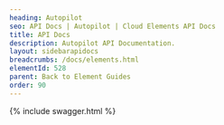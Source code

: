 ```yaml
---
heading: Autopilot
seo: API Docs | Autopilot | Cloud Elements API Docs
title: API Docs
description: Autopilot API Documentation.
layout: sidebarapidocs
breadcrumbs: /docs/elements.html
elementId: 528
parent: Back to Element Guides
order: 90
---
```


{% include swagger.html %}
